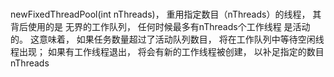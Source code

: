 ### 
newFixedThreadPool(int nThreads)，
重用指定数目（nThreads）的线程，
其背后使用的是
无界的工作队列，
任何时候最多有nThreads个工作线程
是活动的。
这意味着，
如果任务数量超过了活动队列数目，
将在工作队列中等待空闲线程出现；
如果有工作线程退出，
将会有新的工作线程被创建，
以补足指定的数目nThreads 


